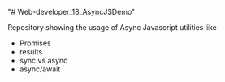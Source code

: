 "# Web-developer_18_AsyncJSDemo" 

Repository showing the usage of Async Javascript utilities like
* Promises 
* results 
* sync vs async
* async/await
